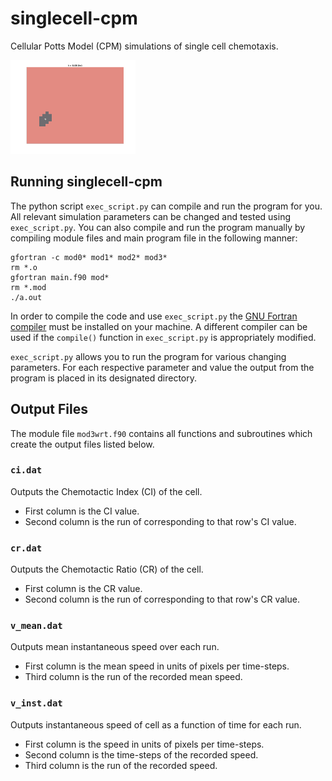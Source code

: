 # singlecell-cpm
Cellular Potts Model (CPM) simulations of single cell chemotaxis.

<img src="fig/cpm_mov1.gif" style="width: 200px;"/>


## Running singlecell-cpm

The python script `exec_script.py` can compile and run the program for you. All relevant simulation parameters can be changed and tested using `exec_script.py`. You can also compile and run the program manually by compiling module files and main program file in the following manner:
```
gfortran -c mod0* mod1* mod2* mod3*
rm *.o
gfortran main.f90 mod*
rm *.mod
./a.out
```
In order to compile the code and use `exec_script.py` the [GNU Fortran compiler](https://gcc.gnu.org/fortran/) must be installed on your machine. A different compiler can be used if the `compile()` function in `exec_script.py` is appropriately modified.

`exec_script.py` allows you to run the program for various changing parameters. For each respective parameter and value the output from the program is placed in its designated directory.

## Output Files

The module file `mod3wrt.f90` contains all functions and subroutines which create the output files listed below.

### `ci.dat`

Outputs the Chemotactic Index (CI) of the cell.

- First column is the CI value.
- Second column is the run of corresponding to that row's CI value.

### `cr.dat`

Outputs the Chemotactic Ratio (CR) of the cell.

- First column is the CR value.
- Second column is the run of corresponding to that row's CR value.

### `v_mean.dat`

Outputs mean instantaneous speed over each run.

- First column is the mean speed in units of pixels per time-steps.
- Third column is the run of the recorded mean speed.

### `v_inst.dat`

Outputs instantaneous speed of cell as a function of time for each run.

- First column is the speed in units of pixels per time-steps.
- Second column is the time-steps of the recorded speed.
- Third column is the run of the recorded speed.

